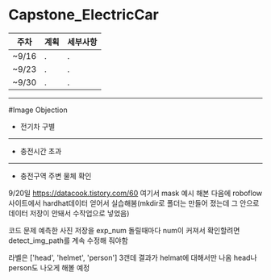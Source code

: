 # Capstone_ElectricCar

|주차| 계획 | 세부사항|
|-----|---|---|
|~9/16| .| .|
|~9/23| .| .|
|~9/30| .| .|

---
#Image Objection
- 전기차 구별
---
- 충전시간 초과
---
- 충전구역 주변 물체 확인


9/20일
https://datacook.tistory.com/60 여기서 mask 예시 해본 다음에 roboflow 사이트에서 hardhat데이터 얻어서 실습해봄(mkdir로 폴더는 만들어 졌는데 그 안으로 데이터 저장이 안돼서 수작업으로 넣었음)

 코드 문제 예측한 사진 저장을 exp_num 돌릴때마다 num이 커져서 확인할려면 detect_img_path를 계속 수정해 줘야함

라벨은 ['head', 'helmet', 'person'] 3갠데 결과가 helmat에 대해서만 나옴 head나 person도 나오게 해볼 예정
